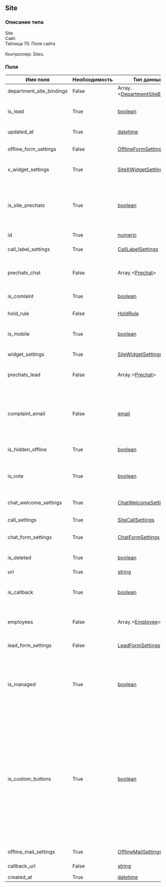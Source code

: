 
## Site

### Описание типа
Site<br/>Сайт.<br/>Таблица 79. Поля сайта<br/><br/>Контроллер: Sites.<br/>
### Поля

| Имя поля | Необходимость | Тип данных | Комментарий |
|---|---|---|---|
|department_site_bindings|False|Array.<[DepartmentSiteBinding](/docs/types/DepartmentSiteBinding.md)>|Список связей сайта с отделами.<br/>|
|is_lead|True|[boolean](/docs/types/boolean.md)|Включение/выключение функциональности генератора лидов.<br/>|
|updated_at|True|[datetime](/docs/types/datetime.md)|Дата последнего обновления.<br/>|
|offline_form_settings|False|[OfflineFormSettings](/docs/types/OfflineFormSettings.md)|Настройки офлайн формы.<br/>DEPRECATED!<br/>|
|x_widget_settings|True|[SiteXWidgetSettings](/docs/types/SiteXWidgetSettings.md)|Настройки продукта «X-widget».<br/>|
|is_site_prechats|True|[boolean](/docs/types/boolean.md)|Признак использования пречат-полей сайта.<br/>Если false, то будут использоваться пречаты из связей отделов с сайтом.<br/>|
|id|True|[numeric](/docs/types/numeric.md)|ID сайта.<br/>|
|call_label_settings|True|[CallLabelSettings](/docs/types/CallLabelSettings.md)|Настройки ярлыка звонка.<br/>DEPRECATED!<br/>|
|prechats_chat|False|Array.<[Prechat](/docs/types/Prechat.md)>|Массив пречат-полей.<br/>Максимум 2 элемента.<br/>|
|is_comlaint|True|[boolean](/docs/types/boolean.md)|Включение/выключение жалоб.<br/>|
|hold_rule|False|[HoldRule](/docs/types/HoldRule.md)|Сценарий удержания.<br/>|
|is_mobile|True|[boolean](/docs/types/boolean.md)|Включение/выключение мобильного вида виджета.<br/>|
|widget_settings|True|[SiteWidgetSettings](/docs/types/SiteWidgetSettings.md)|Настройки виджета.<br/>|
|prechats_lead|False|Array.<[Prechat](/docs/types/Prechat.md)>|Массив пречат-полей.<br/>Максимум 2 элемента.<br/>|
|complaint_email|False|[email](/docs/types/email.md)|Адрес электронной почты, на который будут отправляться нотификации о поступлении новой жалобы.<br/>|
|is_hidden_offline|True|[boolean](/docs/types/boolean.md)|Скрывать ярлык, если сотрудники офлайн.<br/>|
|is_vote|True|[boolean](/docs/types/boolean.md)|Включение/выключение функциональности оценки чата посетителем.<br/>|
|chat_welcome_settings|True|[ChatWelcomeSettings](/docs/types/ChatWelcomeSettings.md)|Настройки окна приветствия.<br/>DEPRECATED!<br/>|
|call_settings|True|[SiteCallSettings](/docs/types/SiteCallSettings.md)|Звонковые настройки сайта.<br/>|
|chat_form_settings|True|[ChatFormSettings](/docs/types/ChatFormSettings.md)|Настройки ярлыка и окна чата.<br/>DEPRECATED!<br/>|
|is_deleted|True|[boolean](/docs/types/boolean.md)|Признак удаленного объекта.<br/>|
|url|True|[string](/docs/types/string.md)|Адрес сайта.<br/>|
|is_callback|True|[boolean](/docs/types/boolean.md)|Включение/выключение функциональности «Перезвоните мне».<br/>|
|employees|False|Array.<[Employee](/docs/types/Employee.md)>|Список сотрудников, связанных с данным сайтом.<br/>|
|lead_form_settings|False|[LeadFormSettings](/docs/types/LeadFormSettings.md)|Настройки формы генератора лидов.<br/>DEPRECATED!<br/>|
|is_managed|True|[boolean](/docs/types/boolean.md)|True, если сайт входит в число своих сайтов сотрудника, вызывающего метод.<br/>Это признак доступен только для чтения.<br/>|
|is_custom_buttons|True|[boolean](/docs/types/boolean.md)|Признак заказного дизайна кнопок.<br/>Если true, то изменение некоторых визуальных настроек кнопок чата и звонка может не иметь должного результата, поскольку соответствующий аспект внешнего вида переопределяются заказным дизайном.<br/>Это признак доступен только для чтения.<br/>|
|offline_mail_settings|True|[OfflineMailSettings](/docs/types/OfflineMailSettings.md)|Настройки офлайн почты.<br/>|
|callback_url|False|[string](/docs/types/string.md)|Настройка Callback URL.<br/>|
|created_at|True|[datetime](/docs/types/datetime.md)|Дата создания.<br/>|
